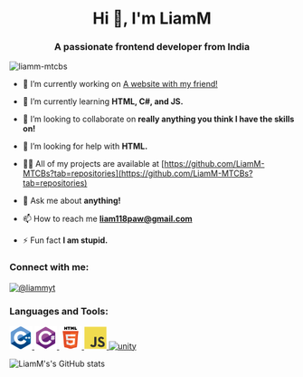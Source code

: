 <h1 align="center">Hi 👋, I'm LiamM</h1>
<h3 align="center">A passionate frontend developer from India</h3>

<p align="left"> <img src="https://komarev.com/ghpvc/?username=liamm-mtcbs&label=Profile%20views&color=0e75b6&style=flat" alt="liamm-mtcbs" /> </p>

- 🔭 I’m currently working on [A website with my friend!](https://github.com/Olivem1234567/olivem1234567.github.io)

- 🌱 I’m currently learning **HTML, C#, and JS.**

- 👯 I’m looking to collaborate on **really anything you think I have the skills on!**

- 🤝 I’m looking for help with **HTML.**

- 👨‍💻 All of my projects are available at [https://github.com/LiamM-MTCBs?tab=repositories](https://github.com/LiamM-MTCBs?tab=repositories)

- 💬 Ask me about **anything!**

- 📫 How to reach me **liam118paw@gmail.com**

- ⚡ Fun fact **I am stupid.**

<h3 align="left">Connect with me:</h3>
<p align="left">
<a href="https://www.youtube.com/c/@liammyt" target="blank"><img align="center" src="https://raw.githubusercontent.com/rahuldkjain/github-profile-readme-generator/master/src/images/icons/Social/youtube.svg" alt="@liammyt" height="30" width="40" /></a>
</p>

<h3 align="left">Languages and Tools:</h3>
<p align="left"> <a href="https://www.w3schools.com/cpp/" target="_blank" rel="noreferrer"> <img src="https://raw.githubusercontent.com/devicons/devicon/master/icons/cplusplus/cplusplus-original.svg" alt="cplusplus" width="40" height="40"/> </a> <a href="https://www.w3schools.com/cs/" target="_blank" rel="noreferrer"> <img src="https://raw.githubusercontent.com/devicons/devicon/master/icons/csharp/csharp-original.svg" alt="csharp" width="40" height="40"/> </a> <a href="https://www.w3.org/html/" target="_blank" rel="noreferrer"> <img src="https://raw.githubusercontent.com/devicons/devicon/master/icons/html5/html5-original-wordmark.svg" alt="html5" width="40" height="40"/> </a> <a href="https://developer.mozilla.org/en-US/docs/Web/JavaScript" target="_blank" rel="noreferrer"> <img src="https://raw.githubusercontent.com/devicons/devicon/master/icons/javascript/javascript-original.svg" alt="javascript" width="40" height="40"/> </a> <a href="https://unity.com/" target="_blank" rel="noreferrer"> <img src="https://www.vectorlogo.zone/logos/unity3d/unity3d-icon.svg" alt="unity" width="40" height="40"/> </a> </p>

![LiamM's's GitHub stats](https://github-readme-stats.vercel.app/api?username=LiamM-MTCBs&show_icons=true&theme=radical)
